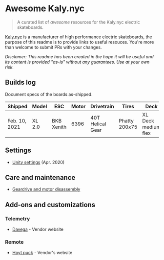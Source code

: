 # Awesome Kaly.nyc

> A curated list of _awesome_ resources for the Kaly.nyc electric skateboards. 

[Kaly.nyc](https://www.kaly.nyc/) is a manufacturer of high performance electric skateboards, the purpose of this readme is to provide links to useful resouces. You're more than welcome to submit PRs with your changes.

_Disclamer: This readme has been created in the hope it will be useful and its content is provided "as-is" without any guarantees. Use at your own risk._

## Builds log

Document specs of the boards as-shipped.

| Shipped | Model | ESC | Motor | Drivetrain | Tires | Deck | Remote | Misc |
| --- | --- | --- | --- | --- | --- | --- | --- | --- | 
| Feb. 10, 2021 | XL 2.0 | BKB Xenith | 6396 | 40T Helical Gear | Phatty 200x75 | XL Deck medium flex | Flipsky VX1 | Metr Pro CAN, Barrels |

## Settings

- [Unity settings](https://www.facebook.com/groups/185694479415279/posts/222391725745554) (Apr. 2020)

## Care and maintenance

- [Geardrive and motor disassembly](https://www.youtube.com/watch?v=ioDU6H7Uz1Y)

## Add-ons and customizations

### Telemetry

- [Davega](https://davega.eu/) - Vendor website

### Remote

- [Hoyt puck](https://www.hoytskate.com/collections/puck-rc) - Vendor's website
